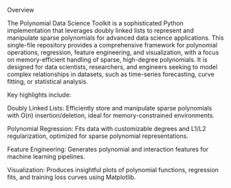 Overview

The Polynomial Data Science Toolkit is a sophisticated Python implementation that leverages doubly linked lists to represent and manipulate sparse polynomials for advanced data science applications. This single-file repository provides a comprehensive framework for polynomial operations, regression, feature engineering, and visualization, with a focus on memory-efficient handling of sparse, high-degree polynomials. It is designed for data scientists, researchers, and engineers seeking to model complex relationships in datasets, such as time-series forecasting, curve fitting, or statistical analysis.

Key highlights include:





Doubly Linked Lists: Efficiently store and manipulate sparse polynomials with O(n) insertion/deletion, ideal for memory-constrained environments.



Polynomial Regression: Fits data with customizable degrees and L1/L2 regularization, optimized for sparse polynomial representations.



Feature Engineering: Generates polynomial and interaction features for machine learning pipelines.



Visualization: Produces insightful plots of polynomial functions, regression fits, and training loss curves using Matplotlib.
